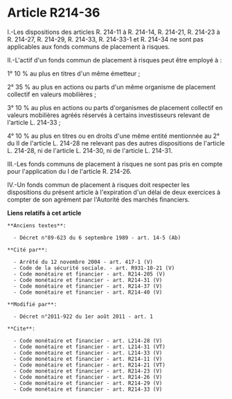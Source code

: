 # Article R214-36

I.-Les dispositions des articles R. 214-11 à R. 214-14, 
R. 214-21, R. 214-23 à R. 214-27, R. 214-29, R. 214-33, R. 214-33-1 et R. 214-34 ne sont pas applicables aux fonds communs de
placement à risques. 

II.-L'actif d'un fonds commun de placement à risques peut être employé à : 

1° 10 % au plus en titres d'un même émetteur ; 

2° 35 % au plus en actions ou parts d'un même organisme de placement collectif en valeurs mobilières ; 

3° 10 % au plus en actions ou parts d'organismes de placement collectif en valeurs mobilières agréés réservés à certains
investisseurs relevant de l'article L. 214-33 ; 

4° 10 % au plus en titres ou en droits d'une même entité mentionnée au 2° du II de l'article L. 214-28 ne relevant pas des
autres dispositions de l'article L. 214-28, ni de l'article L. 214-30, ni de l'article L. 214-31. 

III.-Les fonds communs de placement à risques ne sont pas pris en compte pour l'application du I de l'article R. 214-26. 

IV.-Un fonds commun de placement à risques doit respecter les dispositions du présent article à l'expiration d'un délai de
deux exercices à compter de son agrément par l'Autorité des marchés financiers.

**Liens relatifs à cet article**

	**Anciens textes**:

	  - Décret n°89-623 du 6 septembre 1989 - art. 14-5 (Ab)

	**Cité par**:

	  - Arrêté du 12 novembre 2004 - art. 417-1 (V)
	  - Code de la sécurité sociale. - art. R931-10-21 (V)
	  - Code monétaire et financier - art. R214-205 (V)
	  - Code monétaire et financier - art. R214-31 (V)
	  - Code monétaire et financier - art. R214-37 (V)
	  - Code monétaire et financier - art. R214-40 (V)

	**Modifié par**:

	  - Décret n°2011-922 du 1er août 2011 - art. 1

	**Cite**:

	  - Code monétaire et financier - art. L214-28 (V)
	  - Code monétaire et financier - art. L214-31 (VT)
	  - Code monétaire et financier - art. L214-33 (V)
	  - Code monétaire et financier - art. R214-11 (V)
	  - Code monétaire et financier - art. R214-21 (VT)
	  - Code monétaire et financier - art. R214-23 (V)
	  - Code monétaire et financier - art. R214-26 (V)
	  - Code monétaire et financier - art. R214-29 (V)
	  - Code monétaire et financier - art. R214-33 (V)
